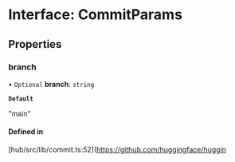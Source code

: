# Interface: CommitParams

## Properties

### branch

• `Optional` **branch**: `string`

**`Default`**

"main"

#### Defined in

[hub/src/lib/commit.ts:52](https://github.com/huggingface/huggin